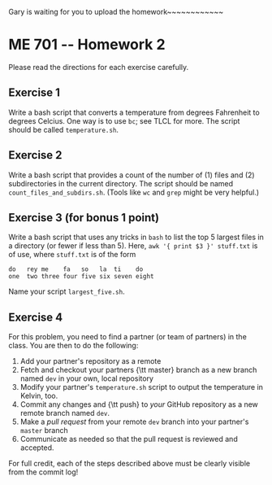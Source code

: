 Gary is waiting for you to upload the homework~~~~~~~~~~~~



# ME 701 -- Homework 2

Please read the directions for each exercise carefully.

## Exercise 1

Write a bash script that converts a temperature from degrees Fahrenheit to degrees Celcius. 
One way is to use `bc`; see TLCL for more.  The script should be called `temperature.sh`.

## Exercise 2
 
Write a bash script that provides a count of the number of (1) files and (2) subdirectories in the current directory.  The script should be named `count_files_and_subdirs.sh`.  (Tools like `wc` and `grep` might be very helpful.)

## Exercise 3 (for bonus 1 point)

Write a bash script that uses any tricks in `bash` to list the top 5 largest files in a directory (or fewer if less than 5).  Here, `awk '{ print $3 }' stuff.txt` is of use, where `stuff.txt` is of the form 

```
do   rey me    fa   so   la  ti    do
one  two three four five six seven eight
```

Name your script `largest_five.sh`.

## Exercise 4

For this problem, you need to find a partner (or team of partners) in the 
class. You are then to do the following:

  1. Add your partner's repository as a remote
  2. Fetch and checkout your partners {\tt master} branch as a new branch named `dev` in your own, local repository
  3. Modify your partner's `temperature.sh` script to output the temperature in Kelvin, too.
  4. Commit any changes and {\tt push} to *your* GitHub repository as a new remote branch named `dev`.
  5. Make a *pull request* from your remote `dev` branch into your partner's `master` branch
  6. Communicate as needed so that the pull request is reviewed and accepted.

For full credit, each of the steps described above must be clearly visible from the commit log!

